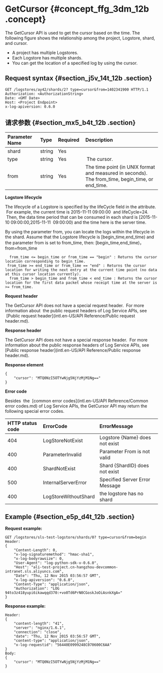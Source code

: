 # GetCursor {#concept_ffg_3dm_12b .concept}

The GetCursor API is used to get the cursor based on the time. The following figure shows the relationship among the project, Logstore, shard, and cursor.

-   A project has multiple Logstores.
-   Each Logstore has multiple shards.
-   You can get the location of a specified log by using the cursor.

## Request syntax {#section_j5v_14t_12b .section}

```
GET /logstores/ay42/shards/2? type=cursor&from=1402341900 HTTP/1.1
Authorization: <AuthorizationString>
Date: <GMT Date>
Host: <Project Endpoint>
x-log-apiversion: 0.6.0
```

## 请求参数 {#section_mx5_b4t_12b .section}

|Parameter Name|Type|Required |Description|
|:-------------|:---|:--------|:----------|
|shard|string|Yes| |
|type|string|Yes| The cursor.|
|from|string|Yes|The time point \(in UNIX format and measured in seconds\). The from\_time, begin\_time, or end\_time.|

**Logstore lifecycle**

The lifecycle of a Logstore is specified by the lifeCycle field in the attribute.  For example, the current time is 2015-11-11 09:00:00  and lifeCycle=24.  Then, the data time period that can be consumed in each shard is \[2015-11-10 09:00:00,2015-11-11  09:00:00\) and the time here is the server time.

By using the parameter from, you can locate the logs within the lifecycle in the shard. Assume that the Logstore lifecycle is \[begin\_time,end\_time\) and the parameter from is set to from\_time, then: \[begin\_time,end\_time\)，from=from\_time

```
  from_time <= begin_time or from_time == "begin" : Returns the cursor location corresponding to begin_time.
 from_time >= end_time or from_time == "end" : Returns the cursor location for writing the next entry at the current time point (no data at this cursor location currently).
  from_time > begin_time and from_time < end_time : Returns the cursor location for the first data packet whose receipt time at the server is >= from_time.
```

**Request header**

The GetCursor API does not have a special request header.  For more information about  the public request headers of Log Service APIs, see  [Public request header](intl.en-US/API Reference/Public request header.md).

**Response header**

The GetCursor API does not have a special response header.  For more information about the public response headers of Log Service APIs, see [Public response header](intl.en-US/API Reference/Public response header.md).

**Response element**

```
{
    "cursor": "MTQ0NzI5OTYwNjg5NjYzMjM1Ng=="
}
```

**Error code**

Besides  the  [common error codes](intl.en-US/API Reference/Common error codes.md) of Log Service APIs, the GetCursor API may return the following special error codes.

|HTTP status code|ErrorCode|ErrorMessage|
|:---------------|:--------|:-----------|
|404|LogStoreNotExist|Logstore \{Name\} does not exist|
|400|ParameterInvalid|Parameter From is not valid|
|400|ShardNotExist|Shard \{ShardID\} does not exist|
|500|InternalServerError|Specified Server Error Message|
|400|LogStoreWithoutShard|the logstore has no shard|

## Example {#section_e5p_d4t_12b .section}

**Request example:**

```
GET /logstores/sls-test-logstore/shards/0? type=cursor&from=begin
Header:
{
    "Content-Length": 0, 
    "x-log-signaturemethod": "hmac-sha1", 
    "x-log-bodyrawsize": 0, 
    "User-Agent": "log-python-sdk-v-0.6.0", 
    "Host": "ali-test-project.cn-hangzhou-devcommon-intranet.sls.aliyuncs.com", 
    "Date": "Thu, 12 Nov 2015 03:56:57 GMT", 
    "x-log-apiversion": "0.6.0", 
    "Content-Type": "application/json", 
    "Authorization": "LOG 94to3z418yupi6ikawqqd370:+vo0Td6PrN0CGoskJoOiAsnkXgA="
}
```

**Response example:**

```
Header:
{
    "content-length": "41", 
    "server": "nginx/1.6.1", 
    "connection": "close", 
    "date": "Thu, 12 Nov 2015 03:56:57 GMT", 
    "content-type": "application/json", 
    "x-log-requestid": "56440E0999248C070600C6AA"
}
Body:
{
    "cursor": "MTQ0NzI5OTYwNjg5NjYzMjM1Ng=="
}
```

